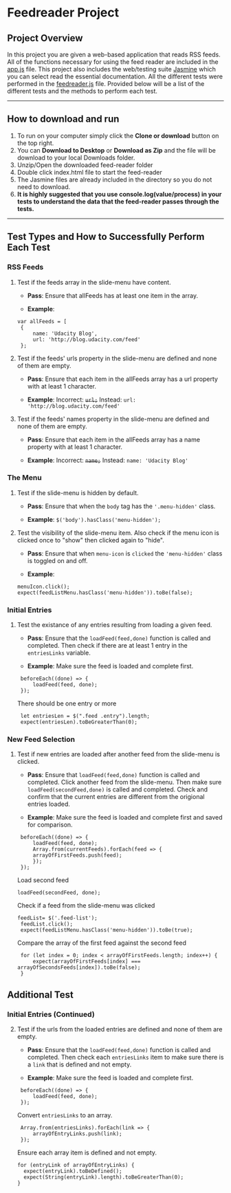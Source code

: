 # Feedreader Project

## Project Overview

In this project you are given a web-based application that reads RSS feeds. All of the functions necessary for using the feed reader are included in the [app.js](js/app.js) file. This project also includes the web/testing suite [Jasmine](http://jasmine.github.io/) which you can select read the essential documentation. All the different tests were performed in the [feedreader.js](jasmine/spec/feedreader.js) file. Provided below will be a list of the different tests and the methods to perform each test.

---
## How to download and run

1. To run on your computer simply click the **Clone or download** button on the top right.
2. You can **Download to Desktop** or **Download as Zip** and the file will be download to your local Downloads folder.
3. Unzip/Open the downloaded feed-reader folder
4. Double click index.html file to start the feed-reader
5. The Jasmine files are already included in the directory so you do not need to download.
6. **It is highly suggested that you use console.log(value/process) in your tests to understand the data that the feed-reader passes through the tests.**

---
## Test Types and How to Successfully Perform Each Test

### RSS Feeds
1. Test if the feeds array in the slide-menu have content.
   * **Pass**: Ensure that allFeeds has at least one item in the array.

   * **Example**:
   ```
   var allFeeds = [
    {
        name: 'Udacity Blog',
        url: 'http://blog.udacity.com/feed'
    };
   ```
2. Test if the feeds' urls property in the slide-menu are defined and none of them are empty.
   * **Pass**: Ensure that each item in the allFeeds array has a url property with at least 1 character.

    * **Example**: Incorrect: ~~`url;`~~ Instead: `url: 'http://blog.udacity.com/feed'`
3. Test if the feeds' names property in the slide-menu  are defined and none of them are empty.
   * **Pass**: Ensure that each item in the allFeeds array has a name property with at least 1 character.

   * **Example**: Incorrect: ~~`name;`~~ Instead: `name: 'Udacity Blog'`

### The Menu
1. Test if the slide-menu is hidden by default.
   * **Pass**: Ensure that when the `body` tag has the `'.menu-hidden'` class.

    * **Example**: `$('body').hasClass('menu-hidden');`
2. Test the visibility of the slide-menu item. Also check if the menu icon is clicked once to "show" then clicked again to "hide".
   * **Pass**: Ensure that when `menu-icon` is `clicked` the `'menu-hidden'` class is toggled on and off.

   * **Example**:
   ```
   menuIcon.click();
   expect(feedListMenu.hasClass('menu-hidden')).toBe(false);
   ```

### Initial Entries
1. Test the existance of any entries resulting from loading a given feed.
   * **Pass**: Ensure that the `loadFeed(feed,done)` function is called and completed. Then check if there are at least 1 entry in the `entriesLinks` variable.

   * **Example**:
    Make sure the feed is loaded and complete first.
   ```
    beforeEach((done) => {
        loadFeed(feed, done);
    });
   ```
   There should be one entry or more
   ```
    let entriesLen = $(".feed .entry").length;
    expect(entriesLen).toBeGreaterThan(0);
   ```

### New Feed Selection
1. Test if new entries are loaded after another feed from the slide-menu is clicked.
   * **Pass**: Ensure that `loadFeed(feed,done)` function is called and completed. Click another feed from the slide-menu. Then make sure  `loadFeed(secondFeed,done)` is called and completed. Check and confirm that the current entries are different from the origional entries loaded.

   * **Example**:
    Make sure the feed is loaded and complete first and saved for comparison.
   ```
    beforeEach((done) => {
        loadFeed(feed, done);
        Array.from(currentFeeds).forEach(feed => {
        arrayOfFirstFeeds.push(feed);
        });
    });
   ```
   Load second feed
   ```
   loadFeed(secondFeed, done);
   ```
   Check if a feed from the slide-menu was clicked
   ```
   feedList= $('.feed-list');
    feedList.click();
    expect(feedListMenu.hasClass('menu-hidden')).toBe(true);
   ```
   Compare the array of the first feed against the second feed
   ```
    for (let index = 0; index < arrayOfFirstFeeds.length; index++) {
        expect(arrayOfFirstFeeds[index] === arrayOfSecondsFeeds[index]).toBe(false);
    }
   ```

## Additional Test

### Initial Entries (Continued)

2. Test if the urls from the loaded entries are defined and none of them are empty.
   * **Pass**: Ensure that the `loadFeed(feed,done)` function is called and completed. Then check each `entriesLinks` item to make sure there is a `link` that is defined and not empty.

   * **Example**:
   Make sure the feed is loaded and complete first.
   ```
    beforeEach((done) => {
        loadFeed(feed, done);
    });
   ```
   Convert `entriesLinks` to an array.
   ```
    Array.from(entriesLinks).forEach(link => {
        arrayOfEntryLinks.push(link);
    });
   ```
   Ensure each array item is defined and not empty.
      ```
    for (entryLink of arrayOfEntryLinks) {
        expect(entryLink).toBeDefined();
        expect(String(entryLink).length).toBeGreaterThan(0);
    }
   ```